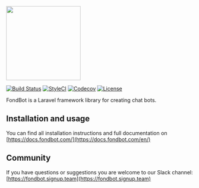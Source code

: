 <img src="https://docs.fondbot.com/images/logo.png" width="200px">

[![Build Status](https://img.shields.io/travis/fondbot/fondbot.svg?style=flat-square)](https://travis-ci.org/fondbot/fondbot)
[![StyleCI](https://styleci.io/repos/78780366/shield)](https://styleci.io/repos/78780366)
[![Codecov](https://img.shields.io/codecov/c/github/fondbot/fondbot.svg?style=flat-square)](https://codecov.io/gh/fondbot/fondbot)
[![License](https://poser.pugx.org/fondbot/fondbot/license?format=flat-square)](https://packagist.org/packages/fondbot/fondbot)

FondBot is a Laravel framework library for creating chat bots.

## Installation and usage

You can find all installation instructions and full documentation on [https://docs.fondbot.com/](https://docs.fondbot.com/en/)

## Community

If you have questions or suggestions you are welcome to our Slack channel:
[https://fondbot.signup.team](https://fondbot.signup.team)
